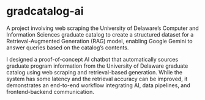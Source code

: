# gradcatalog-ai

A project involving web scraping the University of Delaware’s Computer and Information Sciences graduate catalog to create a structured dataset for a Retrieval-Augmented Generation (RAG) model, enabling Google Gemini to answer queries based on the catalog’s contents.

I designed a proof-of-concept AI chatbot that automatically sources graduate program information from the University of Delaware graduate catalog using web scraping and retrieval-based generation. While the system has some latency and the retrieval accuracy can be improved, it demonstrates an end-to-end workflow integrating AI, data pipelines, and frontend-backend communication.
